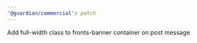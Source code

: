 ```yaml
---
'@guardian/commercial': patch
---
```


Add full-width class to fronts-banner container on post message
